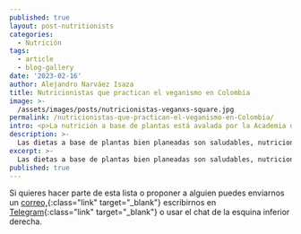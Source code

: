 ```yaml
---
published: true
layout: post-nutritionists
categories:
  - Nutrición
tags:
  - article
  - blog-gallery
date: '2023-02-16'
author: Alejandro Narváez Isaza
title: Nutricionistas que practican el veganismo en Colombia
image: >-
  /assets/images/posts/nutricionistas-veganxs-square.jpg
permalink: /nutricionistas-que-practican-el-veganismo-en-Colombia/
intro: <p>La nutrición a base de plantas está avalada por la Academia de Nutrición y Dietética desde el 2016. Las dietas a base de plantas bien planeadas son saludables, nutricionalmente adecuadas y más sostenibles ambientalmente.</p><p><a href="https://pubmed.ncbi.nlm.nih.gov/27886704/" class="link no-underline" target="_blank">Artículo en Publimed <span class="icon icon-long-arrow-right-light"></span></a></p><p>Sin embargo la mayoría de nutricionistas locales todavía recomiendan consumir alimentos de origen animal y nos hacen perder tiempo a quienes no consideramos esa posibilidad. Esta es una lista con algunos y algunas nutricionistas especializados en nutrición a base de plantas acá en Colombia.</p>
description: >-
  Las dietas a base de plantas bien planeadas son saludables, nutricionalmente adecuadas y más sostenibles ambientalmente. Esta es una lista con algunos y algunas nutricionistas especializados en nutrición a base de plantas acá en Colombia
excerpt: >-
  Las dietas a base de plantas bien planeadas son saludables, nutricionalmente adecuadas y más sostenibles ambientalmente. Esta es una lista con algunos y algunas nutricionistas especializados en nutrición a base de plantas acá en Colombia
published: true
---
```

Si quieres hacer parte de esta lista o proponer a alguien puedes enviarnos un [correo,](mailto:hola@tallerveganista.com){:class="link" target="_blank"} escribirnos en [Telegram](https://t.me/joinchat/J9QQERRxaty5e3lfNBtHdw){:class="link" target="_blank"} o usar el chat de la esquina inferior derecha.

